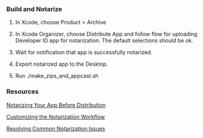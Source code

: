 ### Build and Notarize

1. In Xcode, choose Product > Archive

2. In Xcode Organizer, choose Distribute App and follow flow
   for uploading Developer ID app for notarization. The default
   selections should be ok.

3. Wait for notification that app is successfully notarized.

4. Export notarized app to the Desktop.

5. Run ./make_zips_and_appcast.sh

### Resources

[Notarizing Your App Before Distribution](https://developer.apple.com/documentation/security/notarizing_your_app_before_distribution?language=objc)

[Customizing the Notarization Workflow](https://developer.apple.com/documentation/security/notarizing_your_app_before_distribution/customizing_the_notarization_workflow?language=objc)

[Resolving Common Notarization Issues](https://developer.apple.com/documentation/security/notarizing_your_app_before_distribution/resolving_common_notarization_issues?language=objc)

